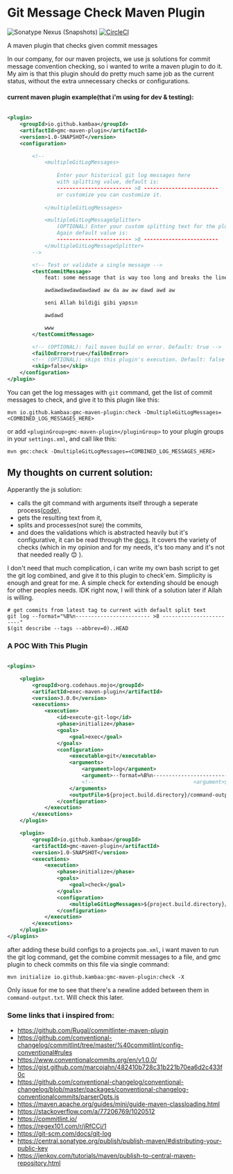 # Git Message Check Maven Plugin

![Sonatype Nexus (Snapshots)](https://img.shields.io/nexus/s/io.github.kambaa/gmc-maven-plugin?server=https%3A%2F%2Fs01.oss.sonatype.org)
[![CircleCI](https://dl.circleci.com/status-badge/img/gh/Kambaa/gmc-maven-plugin/tree/master.svg?style=svg)](https://dl.circleci.com/status-badge/redirect/gh/Kambaa/gmc-maven-plugin/tree/master)

A maven plugin that checks given commit messages

In our company, for our maven projects, we use js solutions for commit message convention checking, so i wanted to write
a maven plugin to do it. My aim is that this plugin should do pretty much same job as the current status, without the
extra unnecessary checks or configurations.

#### current maven plugin example(that i'm using for dev & testing):

```xml

<plugin>
    <groupId>io.github.kambaa</groupId>
    <artifactId>gmc-maven-plugin</artifactId>
    <version>1.0-SNAPSHOT</version>
    <configuration>

        <!--
            <multipleGitLogMessages>
             
                Enter your historical git log messages here 
                with splitting value, default is:
                ------------------------ >8 ------------------------
                or customize you can customize it.
                
            </multipleGitLogMessages>

            <multipleGitLogMessageSplitter>
                (OPTIONAL) Enter your custom splitting text for the plugin to understand. 
                Again default value is:
                ------------------------ >8 ------------------------
            </multipleGitLogMessageSplitter>
        -->

        <!-- Test or validate a single message -->
        <testCommitMessage>
            feat: some message that is way too long and breaks the line max-length

            awdawdawdawdawdawd aw da aw aw dawd awd aw

            seni Allah bildiği gibi yapsın

            awdawd

            www
        </testCommitMessage>

        <!-- (OPTIONAL): fail maven build on error. Default: true -->
        <failOnError>true</failOnError>
        <!-- (OPTIONAL): skips this plugin's execution. Default: false -->
        <skip>false</skip>
    </configuration>
</plugin>

```

You can get the log messages with `git` command, get the list of commit messages to check, and give it to this plugin
like this:

```shell
mvn io.github.kambaa:gmc-maven-plugin:check -DmultipleGitLogMessages=<COMBINED_LOG_MESSAGES_HERE>
```

or add `<pluginGroup>gmc-maven-plugin</pluginGroup>` to your plugin groups in your `settings.xml`, and call like this:

```shell
mvn gmc:check -DmultipleGitLogMessages=<COMBINED_LOG_MESSAGES_HERE>
```

## My thoughts on current solution:

Apperantly the js solution:

- calls the git command with arguments itself through a seperate
  process([code](https://github.com/conventional-changelog/conventional-changelog/blob/master/packages/git-raw-commits/index.js#L59)),
- gets the resulting text from it,
- splits and processes(not sure) the commits,
- and does the validations which is abstracted heavily but it's configurative, it can be read through
  the [docs]( https://github.com/conventional-changelog/commitlint/tree/master/%40commitlint/config-conventional#rules).
  It covers the variety of checks (which in my opinion and for my needs, it's too many and it's not that needed really
  😊 ).

I don't need that much complication, i can write my own bash script to get the git log combined, and give it to this
plugin to check'em. Simplicity is enough and great for me. A simple check for extending should be enough for other
peoples needs. IDK right now, I will think of a solution later if Allah is willing.

```shell
# get commits from latest tag to current with default split text
git log --format="%B%n------------------------ >8 ------------------------" 
$(git describe --tags --abbrev=0)..HEAD
```

### A POC With This Plugin

```xml

<plugins>

    <plugin>
        <groupId>org.codehaus.mojo</groupId>
        <artifactId>exec-maven-plugin</artifactId>
        <version>3.0.0</version>
        <executions>
            <execution>
                <id>execute-git-log</id>
                <phase>initialize</phase>
                <goals>
                    <goal>exec</goal>
                </goals>
                <configuration>
                    <executable>git</executable>
                    <arguments>
                        <argument>log</argument>
                        <argument>--format=%B%n------------------------ >8 ------------------------</argument>
                        <!--                                <argument>$(git describe &#45;&#45;tags &#45;&#45;abbrev=0)..HEAD</argument>-->
                    </arguments>
                    <outputFile>${project.build.directory}/command-output.txt</outputFile>
                </configuration>
            </execution>
        </executions>
    </plugin>

    <plugin>
        <groupId>io.github.kambaa</groupId>
        <artifactId>gmc-maven-plugin</artifactId>
        <version>1.0-SNAPSHOT</version>
        <executions>
            <execution>
                <phase>initialize</phase>
                <goals>
                    <goal>check</goal>
                </goals>
                <configuration>
                    <multipleGitLogMessages>${project.build.directory}/command-output.txt</multipleGitLogMessages>
                </configuration>
            </execution>
        </executions>
    </plugin>
</plugins>
```

after adding these build configs to a projects `pom.xml`, i want maven to run the git log command, get the combine
commit messages to a file, and gmc plugin to check commits on this file via single command:

```
mvn initialize io.github.kambaa:gmc-maven-plugin:check -X
```

Only issue for me to see that there's a newline added between them in `command-output.txt`. Will check this later.

### Some links that i inspired from:

- https://github.com/Rugal/commitlinter-maven-plugin
- https://github.com/conventional-changelog/commitlint/tree/master/%40commitlint/config-conventional#rules
- https://www.conventionalcommits.org/en/v1.0.0/
- https://gist.github.com/marcojahn/482410b728c31b221b70ea6d2c433f0c
- https://github.com/conventional-changelog/conventional-changelog/blob/master/packages/conventional-changelog-conventionalcommits/parserOpts.js
- https://maven.apache.org/guides/mini/guide-maven-classloading.html
- https://stackoverflow.com/a/77206769/1020512
- https://commitlint.io/
- https://regex101.com/r/jRfCCj/1
- https://git-scm.com/docs/git-log
- https://central.sonatype.org/publish/publish-maven/#distributing-your-public-key
- https://jenkov.com/tutorials/maven/publish-to-central-maven-repository.html

